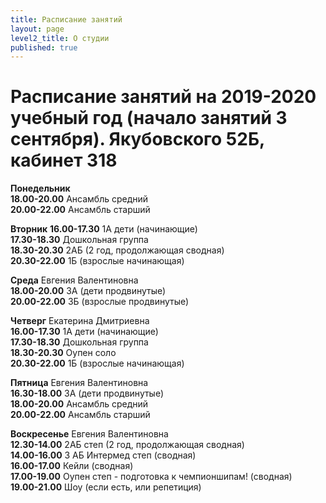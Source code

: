 ```yaml
---
title: Расписание занятий
layout: page
level2_title: О студии
published: true
---
```











# Расписание занятий на 2019-2020 учебный год (начало занятий 3 сентября). Якубовского 52Б, кабинет 318

**Понедельник**  
**18.00-20.00** Ансамбль средний  
**20.00-22.00** Ансамбль старший  
   
**Вторник** 
**16.00-17.30** 1А дети (начинающие)  
**17.30-18.30** Дошкольная группа      
**18.30-20.30** 2АБ (2 год, продолжающая сводная)      
**20.30-22.00** 1Б (взрослые начинающая)      


**Среда** Евгения Валентиновна         
**18.00-20.00** 3А (дети продвинутые)  
**20.00-22.00** 3Б (взрослые продвинутые)    

**Четверг** Екатерина Дмитриевна      
**16.00-17.30** 1А дети (начинающие)  
**17.30-18.30** Дошкольная группа      
**18.30-20.30** Оупен соло     
**20.30-22.00** 1Б (взрослые начинающая)   
 
**Пятница** Евгения Валентиновна  
**16.30-18.00** 3А (дети продвинутые)       
**18.00-20.00** Ансамбль средний    
**20.00-22.00** Ансамбль старший    


**Воскресенье** Евгения Валентиновна   
**12.30-14.00** 2АБ степ (2 год, продолжающая сводная)     
**14.00-16.00** 3 АБ Интермед степ (сводная)  
**16.00-17.00** Кейли (сводная)  
**17.00-19.00** Оупен степ - подготовка к чемпионшипам! (сводная)  
**19.00-21.00** Шоу (если есть, или репетиция)
